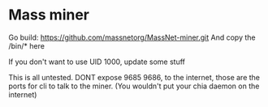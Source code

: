 # Mass miner

Go build: https://github.com/massnetorg/MassNet-miner.git
And copy the /bin/\* here

If you don't want to use UID 1000, update some stuff


This is all untested. DONT expose 9685 9686, to the internet, those are the ports for cli to talk to the miner.
(You wouldn't put your chia daemon on the internet)
